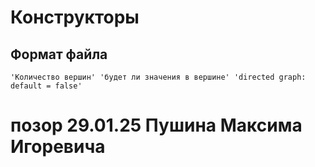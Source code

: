 # Конструкторы
## Формат файла
```
'Количество вершин' 'будет ли значения в вершине' 'directed graph: default = false'
```
# позор 29.01.25 Пушина Максима Игоревича